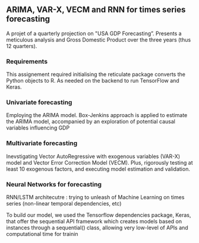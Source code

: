 ## ARIMA, VAR-X, VECM and RNN for times series forecasting 

 A projet of a quarterly projection on "USA GDP Forecasting”. Presents a meticulous analysis and  Gross Domestic Product over the three years (thus 12 quarters).

### Requirements
This assignement required initialising the reticulate package converts the Python objects to R. As needed on the backend to run TensorFlow and Keras. 


### Univariate forecasting

 Employing the ARIMA model. Box-Jenkins approach is applied to estimate the ARIMA model, accompanied by an exploration of potential causal variables influencing GDP


### Multivariate forecasting 
 
Inevstigating Vector AutoRegressive with exogenous variables (VAR-X) model and Vector Error Correction Model (VECM). Plus, rigorously testing at least 10 exogenous factors, and executing model estimation and validation.


### Neural Networks for forecasting 
RNN/LSTM architecutre : trying to unleash of Machine Learning on times series (non-linear temporal dependencies, etc)

To build our model, we used the Tensorflow dependencies package, Keras, that offer the sequential API framework which creates models based on instances through a sequential() class, allowing very low-level of APIs and computational time for trainin
